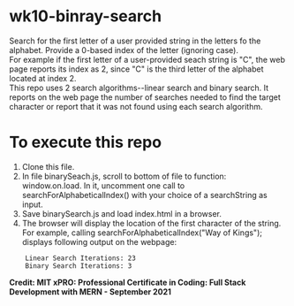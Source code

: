 # wk10-binray-search

Search for the first letter of a user provided string in the letters fo the alphabet.  Provide a 0-based index of the letter (ignoring case).  
For example if the first letter of a user-provided seach string is "C", the web page reports its index as 2, since "C" is the third letter of the alphabet located at index 2.  
This repo uses 2 search algorithms--linear search and binary search.  It reports on the web page the number of searches needed to find the target character or report that it was not found using each search algorithm.

# To execute this repo

1. Clone this file.
2. In file binarySeach.js, scroll to bottom of file to function: window.on.load.  In it, uncomment one call to searchForAlphabeticalIndex() with your choice of a searchString as input.
3. Save binarySearch.js and load index.html in a browser.
4. The browser will display the location of the first character of the string.  For example, calling searchForAlphabeticalIndex("Way of Kings"); displays following output on the webpage:
```
    Linear Search Iterations: 23  
    Binary Search Iterations: 3  
```
**Credit: MIT xPRO: Professional Certificate in Coding: Full Stack Development with MERN - September 2021**
